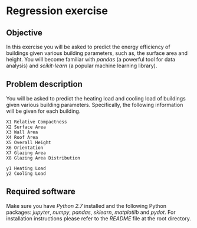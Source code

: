 # Regression exercise

## Objective
In this exercise you will be asked to predict the energy efficiency of buildings given various building parameters, such as, the surface area and height. You will become familiar with *pandas* (a powerful tool for data analysis) and *scikit-learn* (a popular machine learning library).

## Problem description
You will be asked to predict the heating load and cooling load of buildings given various building parameters. Specifically, the following information will be given for each building.

    X1 Relative Compactness
    X2 Surface Area
    X3 Wall Area
    X4 Roof Area
    X5 Overall Height
    X6 Orientation
    X7 Glazing Area
    X8 Glazing Area Distribution

    y1 Heating Load
    y2 Cooling Load
    
## Required software
Make sure you have *Python 2.7* installed and the following Python packages: *jupyter*, *numpy*, *pandas*, *sklearn*, *matplotlib* and *pydot*. For installation instructions please refer to the *README* file at the root directory.
